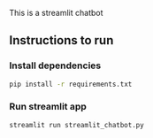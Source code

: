 This is a streamlit chatbot

## Instructions to run

### Install dependencies
```bash
pip install -r requirements.txt
```

### Run streamlit app

```bash
streamlit run streamlit_chatbot.py
```
